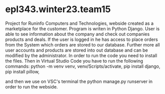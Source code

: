 # epl343.winter23.team15
Project for Runinfo Computers and Technologies, webside created as a marketplace for the customer.
Program is writen in Python Django.
User is able to see information about the company and check out companies products and deals.
If the user is logged in he has access to place orders from the System which orders are stored to our database.
Further more all user accounts and products are stored into out database and can be modified by the administrator.
In order to run the code you need to install the files.
Then in Virtual Studio Code you have to run the following commands:
python -m venv venv,
venv/Scripts/activate,
pip install django,
pip install pillow,

and then we use on VSC's terminal the python manage.py runserver in order to run the webside.
